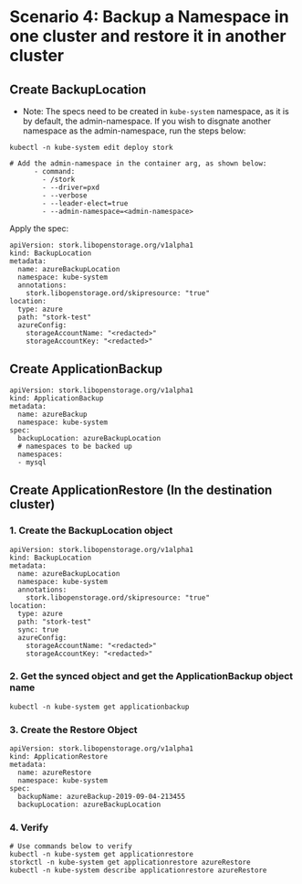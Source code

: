 # Scenario 4: Backup a Namespace in one cluster and restore it in another cluster

## Create BackupLocation
* Note: The specs need to be created in `kube-system` namespace, as it is by default, the admin-namespace. If you wish to disgnate another namespace as the admin-namespace, run the steps below:
```
kubectl -n kube-system edit deploy stork

# Add the admin-namespace in the container arg, as shown below:
      - command:
        - /stork
        - --driver=pxd
        - --verbose
        - --leader-elect=true
        - --admin-namespace=<admin-namespace>
```

Apply the spec:
```
apiVersion: stork.libopenstorage.org/v1alpha1
kind: BackupLocation
metadata:
  name: azureBackupLocation
  namespace: kube-system
  annotations:
    stork.libopenstorage.ord/skipresource: "true"
location:
  type: azure
  path: "stork-test"
  azureConfig:
    storageAccountName: "<redacted>"
    storageAccountKey: "<redacted>"
```

## Create ApplicationBackup
```
apiVersion: stork.libopenstorage.org/v1alpha1
kind: ApplicationBackup
metadata:
  name: azureBackup
  namespace: kube-system
spec:
  backupLocation: azureBackupLocation
  # namespaces to be backed up
  namespaces:
  - mysql
```

## Create ApplicationRestore (In the destination cluster)

### 1. Create the BackupLocation object
```
apiVersion: stork.libopenstorage.org/v1alpha1
kind: BackupLocation
metadata:
  name: azureBackupLocation
  namespace: kube-system
  annotations:
    stork.libopenstorage.ord/skipresource: "true"
location:
  type: azure
  path: "stork-test"
  sync: true
  azureConfig:
    storageAccountName: "<redacted>"
    storageAccountKey: "<redacted>"
```

### 2. Get the synced object and get the ApplicationBackup object name
```
kubectl -n kube-system get applicationbackup
```

### 3. Create the Restore Object
```
apiVersion: stork.libopenstorage.org/v1alpha1
kind: ApplicationRestore
metadata:
  name: azureRestore
  namespace: kube-system
spec:
  backupName: azureBackup-2019-09-04-213455
  backupLocation: azureBackupLocation
```

### 4. Verify
```
# Use commands below to verify
kubectl -n kube-system get applicationrestore
storkctl -n kube-system get applicationrestore azureRestore
kubectl -n kube-system describe applicationrestore azureRestore
```
